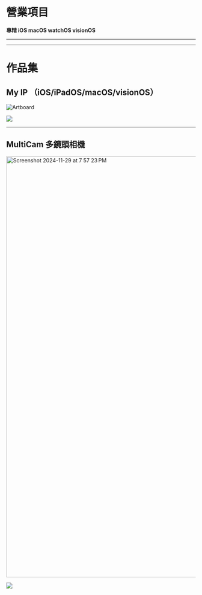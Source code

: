 # 營業項目

**專精 iOS macOS watchOS visionOS** 

---

---

# 作品集

## My IP （iOS/iPadOS/macOS/visionOS）

![Artboard](https://github.com/user-attachments/assets/3a6b7594-5dcf-4ced-8161-6bce9b9f4b14)

[<img src="https://upload.wikimedia.org/wikipedia/commons/thumb/9/91/Download_on_the_App_Store_RGB_blk.svg/160px-Download_on_the_App_Store_RGB_blk.svg.png">]([https://link-to-your-URL/](https://apps.apple.com/app/id6499165292))

---

## MultiCam 多鏡頭相機 

<img width="1116" alt="Screenshot 2024-11-29 at 7 57 23 PM" src="https://github.com/user-attachments/assets/202b1f7b-4050-415e-80d4-7436145b8875">

[<img src="https://upload.wikimedia.org/wikipedia/commons/thumb/9/91/Download_on_the_App_Store_RGB_blk.svg/160px-Download_on_the_App_Store_RGB_blk.svg.png">]([https://link-to-your-URL/](https://apps.apple.com/app/id6480590146))
